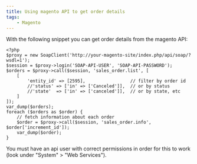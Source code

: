 ```yaml
---
title: Using magento API to get order details
tags:
    - Magento
---
```


With the following snippet you can get order details from the magento API:

    <?php
    $proxy = new SoapClient('http://your-magento-site/index.php/api/soap/?wsdl=1');
    $session = $proxy->login('SOAP-API-USER', 'SOAP-API-PASSWORD');
    $orders = $proxy->call($session, 'sales_order.list', [
        [
            'entity_id' => [2595],                 // filter by order id
            //'status' => ['in' => ['Canceled']],  // or by status
            //'state'  => ['in' => ['canceled']],  // or by state, etc
        ]
    ]);
    var_dump($orders);
    foreach ($orders as $order) {
        // fetch information about each order
        $order = $proxy->call($session, 'sales_order.info', $order['increment_id']);
        var_dump($order);
    }

You must have an api user with correct permissions in order for this to work 
(look under "System" > "Web Services").
